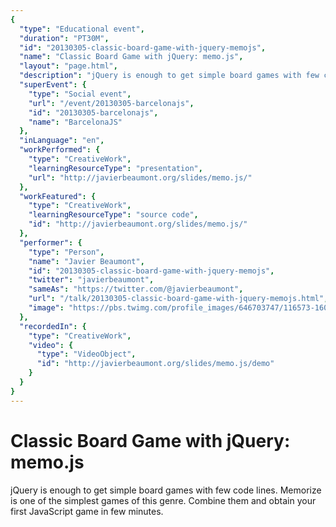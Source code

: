 ```yaml
---
{
  "type": "Educational event",
  "duration": "PT30M",
  "id": "20130305-classic-board-game-with-jquery-memojs",
  "name": "Classic Board Game with jQuery: memo.js",
  "layout": "page.html",
  "description": "jQuery is enough to get simple board games with few code lines. Memorize is one of the simplest games of this genre. Combine them and obtain your first JavaScript game in few minutes. ",
  "superEvent": {
    "type": "Social event",
    "url": "/event/20130305-barcelonajs",
    "id": "20130305-barcelonajs",
    "name": "BarcelonaJS"
  },
  "inLanguage": "en",
  "workPerformed": {
    "type": "CreativeWork",
    "learningResourceType": "presentation",
    "url": "http://javierbeaumont.org/slides/memo.js/"
  },
  "workFeatured": {
    "type": "CreativeWork",
    "learningResourceType": "source code",
    "id": "http://javierbeaumont.org/slides/memo.js/"
  },
  "performer": {
    "type": "Person",
    "name": "Javier Beaumont",
    "id": "20130305-classic-board-game-with-jquery-memojs",
    "twitter": "javierbeaumont",
    "sameAs": "https://twitter.com/@javierbeaumont",
    "url": "/talk/20130305-classic-board-game-with-jquery-memojs.html",
    "image": "https://pbs.twimg.com/profile_images/646703747/116573-160-20100121214957.jpeg"
  },
  "recordedIn": {
    "type": "CreativeWork",
    "video": {
      "type": "VideoObject",
      "id": "http://javierbeaumont.org/slides/memo.js/demo"
    }
  }
}
---
```

# Classic Board Game with jQuery: memo.js

jQuery is enough to get simple board games with few code lines. Memorize is one of the simplest games of this genre. Combine them and obtain your first JavaScript game in few minutes. 